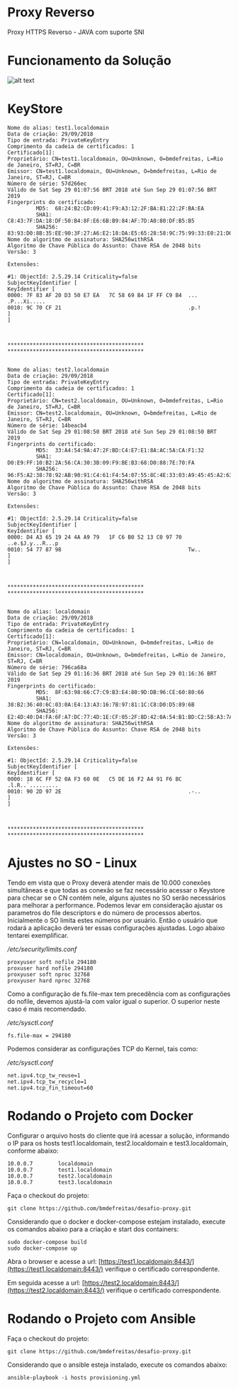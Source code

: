 # Proxy Reverso

Proxy HTTPS Reverso - JAVA com suporte SNI



# Funcionamento da Solução

![alt text](https://raw.githubusercontent.com/bmdefreitas/desafio-proxy/master/Funcionamento.jpg)

# KeyStore
```
Nome do alias: test1.localdomain
Data de criação: 29/09/2018
Tipo de entrada: PrivateKeyEntry
Comprimento da cadeia de certificados: 1
Certificado[1]:
Proprietário: CN=test1.localdomain, OU=Unknown, O=bmdefreitas, L=Rio de Janeiro, ST=RJ, C=BR
Emissor: CN=test1.localdomain, OU=Unknown, O=bmdefreitas, L=Rio de Janeiro, ST=RJ, C=BR
Número de série: 57d266ec
Válido de Sat Sep 29 01:07:56 BRT 2018 até Sun Sep 29 01:07:56 BRT 2019
Fingerprints do certificado:
         MD5:  68:24:B2:CD:09:41:F9:A3:12:2F:BA:81:22:2F:BA:EA
         SHA1: C8:43:7F:DA:18:DF:50:B4:8F:E6:6B:B9:84:AF:7D:A0:80:DF:B5:B5
         SHA256: 83:93:D0:8B:35:EE:90:3F:27:A6:E2:18:DA:E5:65:28:58:9C:75:99:33:E0:21:D0:26:11:B0:4E:AA:11:87:1E
Nome do algoritmo de assinatura: SHA256withRSA
Algoritmo de Chave Pública do Assunto: Chave RSA de 2048 bits
Versão: 3

Extensões: 

#1: ObjectId: 2.5.29.14 Criticality=false
SubjectKeyIdentifier [
KeyIdentifier [
0000: 7F 83 AF 20 D3 50 E7 EA   7C 58 69 B4 1F FF C9 B4  ... .P...Xi.....
0010: 9C 70 CF 21                                        .p.!
]
]



*******************************************
*******************************************


Nome do alias: test2.localdomain
Data de criação: 29/09/2018
Tipo de entrada: PrivateKeyEntry
Comprimento da cadeia de certificados: 1
Certificado[1]:
Proprietário: CN=test2.localdomain, OU=Unknown, O=bmdefreitas, L=Rio de Janeiro, ST=RJ, C=BR
Emissor: CN=test2.localdomain, OU=Unknown, O=bmdefreitas, L=Rio de Janeiro, ST=RJ, C=BR
Número de série: 14beacb4
Válido de Sat Sep 29 01:08:50 BRT 2018 até Sun Sep 29 01:08:50 BRT 2019
Fingerprints do certificado:
         MD5:  33:A4:54:9A:47:2F:BD:C4:E7:E1:8A:AC:5A:CA:F1:32
         SHA1: D0:E9:FF:10:B2:2A:56:CA:30:3B:09:F9:BE:B3:68:D0:88:7E:70:FA
         SHA256: 96:F5:A2:38:78:92:AB:90:91:C4:61:F4:54:07:55:8C:4E:33:03:A9:45:45:A2:63:F1:5D:A9:25:4C:F7:4F:1A
Nome do algoritmo de assinatura: SHA256withRSA
Algoritmo de Chave Pública do Assunto: Chave RSA de 2048 bits
Versão: 3

Extensões: 

#1: ObjectId: 2.5.29.14 Criticality=false
SubjectKeyIdentifier [
KeyIdentifier [
0000: D4 A3 65 19 24 4A A9 79   1F C6 B0 52 13 C0 97 70  ..e.$J.y...R...p
0010: 54 77 87 98                                        Tw..
]
]



*******************************************
*******************************************


Nome do alias: localdomain
Data de criação: 29/09/2018
Tipo de entrada: PrivateKeyEntry
Comprimento da cadeia de certificados: 1
Certificado[1]:
Proprietário: CN=localdomain, OU=Unknown, O=bmdefreitas, L=Rio de Janeiro, ST=RJ, C=BR
Emissor: CN=localdomain, OU=Unknown, O=bmdefreitas, L=Rio de Janeiro, ST=RJ, C=BR
Número de série: 796ca68a
Válido de Sat Sep 29 01:16:36 BRT 2018 até Sun Sep 29 01:16:36 BRT 2019
Fingerprints do certificado:
         MD5:  8F:63:98:66:C7:C9:B3:E4:80:9D:DB:96:CE:60:80:66
         SHA1: 38:B2:36:40:6C:03:0A:E4:13:A3:16:7B:97:81:1C:C8:D0:D5:89:6B
         SHA256: E2:4D:40:D4:FA:6F:A7:DC:77:4D:1E:CF:05:2F:8D:42:0A:54:B1:BD:C2:5B:A3:7A:29:EF:C3:E3:D2:3F:7F:5A
Nome do algoritmo de assinatura: SHA256withRSA
Algoritmo de Chave Pública do Assunto: Chave RSA de 2048 bits
Versão: 3

Extensões: 

#1: ObjectId: 2.5.29.14 Criticality=false
SubjectKeyIdentifier [
KeyIdentifier [
0000: 18 6C FF 52 0A F3 60 0E   C5 DE 16 F2 A4 91 F6 BC  .l.R..`.........
0010: 90 2D 97 2E                                        .-..
]
]



*******************************************
*******************************************
```

# Ajustes no SO - Linux

Tendo em vista que o Proxy deverá atender mais de 10.000 conexões simultâneas e que todas as conexão se faz necessário acessar o Keystore para checar se o CN contém nele, alguns ajustes no SO serão necessários para melhorar a performance. Podemos levar em consideração ajustar os parametros do file descriptors e do número de processos abertos. Inicialmente o SO limita estes números por usuário. Então o usuário que rodará a aplicação deverá ter essas configurações ajustadas. Logo abaixo tentarei exemplificar.

*/etc/security/limits.conf* 

```
proxyuser soft nofile 294180 
proxuser hard nofile 294180 
proxyuser soft nproc 32768 
proxyuser hard nproc 32768
```


Como a configuração de fs.file-max tem precedência com as configurações do nofile, devemos ajustá-la com valor igual o superior. O superior neste caso é mais recomendado.

*/etc/sysctl.conf*

```
fs.file-max = 294180
```


Podemos considerar as configurações TCP do Kernel, tais como: 

*/etc/sysctl.conf*

```
net.ipv4.tcp_tw_reuse=1 
net.ipv4.tcp_tw_recycle=1 
net.ipv4.tcp_fin_timeout=60
```


# Rodando o Projeto com Docker

Configurar o arquivo hosts do cliente que irá acessar a solução, informando o IP para os hosts test1.localdomain, test2.localdomain e test3.localdomain, conforme abaixo:


```
10.0.0.7        localdomain
10.0.0.7        test1.localdomain
10.0.0.7        test2.localdomain
10.0.0.7        test3.localdomain
```

Faça o checkout do projeto:

```
git clone https://github.com/bmdefreitas/desafio-proxy.git
```


Considerando que o docker e docker-compose estejam instalado, execute os comandos abaixo para a criação e start dos containers:

```
sudo docker-compose build
sudo docker-compose up
```

Abra o browser e acesse a url: [https://test1.localdomain:8443/](https://test1.localdomain:8443/) verifique o certificado correspondente.

Em seguida acesse a url: [https://test2.localdomain:8443/](https://test2.localdomain:8443/) verifique o certificado correspondente.


# Rodando o Projeto com Ansible

Faça o checkout do projeto:

```
git clone https://github.com/bmdefreitas/desafio-proxy.git
```

Considerando que o ansible esteja instalado, execute os comandos abaixo:


```
ansible-playbook -i hosts provisioning.yml
``` 

